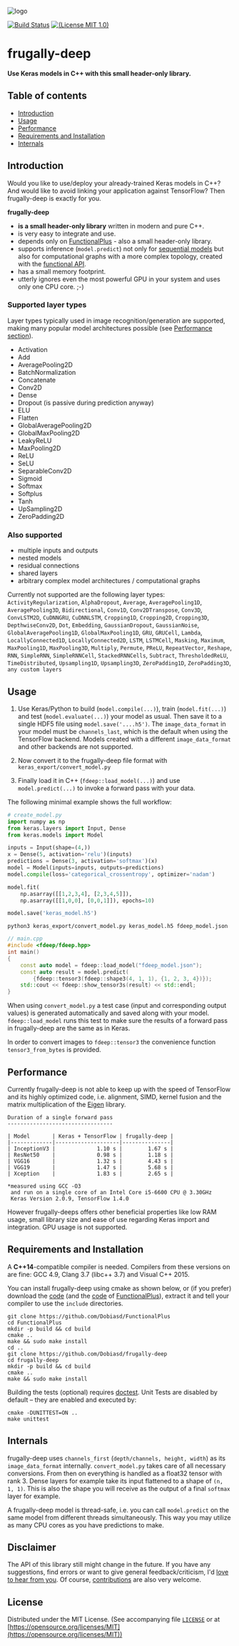 ![logo](logo/fdeep.png)

[![Build Status](https://travis-ci.org/Dobiasd/frugally-deep.svg?branch=master)][travis]
[![(License MIT 1.0)](https://img.shields.io/badge/license-MIT%201.0-blue.svg)][license]

[travis]: https://travis-ci.org/Dobiasd/frugally-deep
[license]: LICENSE


frugally-deep
=============
**Use Keras models in C++ with this small header-only library.**


Table of contents
-----------------
  * [Introduction](#introduction)
  * [Usage](#usage)
  * [Performance](#performance)
  * [Requirements and Installation](#requirements-and-installation)
  * [Internals](#internals)


Introduction
------------

Would you like to use/deploy your already-trained Keras models in C++? And would like to avoid linking your application against TensorFlow? Then frugally-deep is exactly for you.

**frugally-deep**

* **is a small header-only library** written in modern and pure C++.
* is very easy to integrate and use.
* depends only on [FunctionalPlus](https://github.com/Dobiasd/FunctionalPlus) - also a small header-only library.
* supports inference (`model.predict`) not only for [sequential models](https://keras.io/getting-started/sequential-model-guide/) but also for computational graphs with a more complex topology, created with the [functional API](https://keras.io/getting-started/functional-api-guide/).
* has a small memory footprint.
* utterly ignores even the most powerful GPU in your system and uses only one CPU core. ;-)


### Supported layer types

Layer types typically used in image recognition/generation are supported, making many popular model architectures possible (see [Performance section](#performance)).

* Activation
* Add
* AveragePooling2D
* BatchNormalization
* Concatenate
* Conv2D
* Dense
* Dropout (is passive during prediction anyway)
* ELU
* Flatten
* GlobalAveragePooling2D
* GlobalMaxPooling2D
* LeakyReLU
* MaxPooling2D
* ReLU
* SeLU
* SeparableConv2D
* Sigmoid
* Softmax
* Softplus
* Tanh
* UpSampling2D
* ZeroPadding2D


### Also supported

* multiple inputs and outputs
* nested models
* residual connections
* shared layers
* arbitrary complex model architectures / computational graphs


Currently not supported are the following layer types:
`ActivityRegularization`,
`AlphaDropout`,
`Average`,
`AveragePooling1D`,
`AveragePooling3D`,
`Bidirectional`,
`Conv1D`,
`Conv2DTranspose`,
`Conv3D`,
`ConvLSTM2D`,
`CuDNNGRU`,
`CuDNNLSTM`,
`Cropping1D`,
`Cropping2D`,
`Cropping3D`,
`DepthwiseConv2D`,
`Dot`,
`Embedding`,
`GaussianDropout`,
`GaussianNoise`,
`GlobalAveragePooling1D`,
`GlobalMaxPooling1D`,
`GRU`,
`GRUCell`,
`Lambda`,
`LocallyConnected1D`,
`LocallyConnected2D`,
`LSTM`,
`LSTMCell`,
`Masking`,
`Maximum`,
`MaxPooling1D`,
`MaxPooling3D`,
`Multiply`,
`Permute`,
`PReLU`,
`RepeatVector`,
`Reshape`,
`RNN`,
`SimpleRNN`,
`SimpleRNNCell`,
`StackedRNNCells`,
`Subtract`,
`ThresholdedReLU`,
`TimeDistributed`,
`Upsampling1D`,
`Upsampling3D`,
`ZeroPadding1D`,
`ZeroPadding3D`,
`any custom layers`


Usage
-----

1) Use Keras/Python to build (`model.compile(...)`), train (`model.fit(...)`) and test (`model.evaluate(...)`) your model as usual. Then save it to a single HDF5 file using `model.save('....h5')`. The `image_data_format` in your model must be `channels_last`, which is the default when using the TensorFlow backend. Models created with a different `image_data_format` and other backends are not supported.

2) Now convert it to the frugally-deep file format with `keras_export/convert_model.py`

3) Finally load it in C++ (`fdeep::load_model(...)`) and use `model.predict(...)` to invoke a forward pass with your data.

The following minimal example shows the full workflow:

```python
# create_model.py
import numpy as np
from keras.layers import Input, Dense
from keras.models import Model

inputs = Input(shape=(4,))
x = Dense(5, activation='relu')(inputs)
predictions = Dense(3, activation='softmax')(x)
model = Model(inputs=inputs, outputs=predictions)
model.compile(loss='categorical_crossentropy', optimizer='nadam')

model.fit(
    np.asarray([[1,2,3,4], [2,3,4,5]]),
    np.asarray([[1,0,0], [0,0,1]]), epochs=10)

model.save('keras_model.h5')
```

```
python3 keras_export/convert_model.py keras_model.h5 fdeep_model.json
```

```cpp
// main.cpp
#include <fdeep/fdeep.hpp>
int main()
{
    const auto model = fdeep::load_model("fdeep_model.json");
    const auto result = model.predict(
        {fdeep::tensor3(fdeep::shape3(4, 1, 1), {1, 2, 3, 4})});
    std::cout << fdeep::show_tensor3s(result) << std::endl;
}
```

When using `convert_model.py` a test case (input and corresponding output values) is generated automatically and saved along with your model. `fdeep::load_model` runs this test to make sure the results of a forward pass in frugally-deep are the same as in Keras.

In order to convert images to `fdeep::tensor3` the convenience function `tensor3_from_bytes` is provided.


Performance
-----------

Currently frugally-deep is not able to keep up with the speed of TensorFlow and its highly optimized code, i.e. alignment, SIMD, kernel fusion and the matrix multiplication of the [Eigen](http://eigen.tuxfamily.org/) library.

```
Duration of a single forward pass
---------------------------------

| Model       | Keras + TensorFlow | frugally-deep |
|-------------|--------------------|---------------|
| InceptionV3 |             1.10 s |        1.67 s |
| ResNet50    |             0.98 s |        1.18 s |
| VGG16       |             1.32 s |        4.43 s |
| VGG19       |             1.47 s |        5.68 s |
| Xception    |             1.83 s |        2.65 s |

*measured using GCC -O3
 and run on a single core of an Intel Core i5-6600 CPU @ 3.30GHz
 Keras Version 2.0.9, TensorFlow 1.4.0
```

However frugally-deeps offers other beneficial properties like low RAM usage, small library size and ease of use regarding Keras import and integration. GPU usage is not supported.


Requirements and Installation
-----------------------------

A **C++14**-compatible compiler is needed. Compilers from these versions on are fine: GCC 4.9, Clang 3.7 (libc++ 3.7) and Visual C++ 2015.

You can install frugally-deep using cmake as shown below, or (if you prefer) download the [code](https://github.com/Dobiasd/frugally-deep/archive/master.zip) (and the [code](https://github.com/Dobiasd/FunctionalPlus/archive/master.zip) of [FunctionalPlus](https://github.com/Dobiasd/FunctionalPlus)), extract it and tell your compiler to use the `include` directories.

```
git clone https://github.com/Dobiasd/FunctionalPlus
cd FunctionalPlus
mkdir -p build && cd build
cmake ..
make && sudo make install
cd ..
git clone https://github.com/Dobiasd/frugally-deep
cd frugally-deep
mkdir -p build && cd build
cmake ..
make && sudo make install
```

Building the tests (optional) requires [doctest](https://github.com/onqtam/doctest). Unit Tests are disabled by default – they are enabled and executed by:

```
cmake -DUNITTEST=ON ..
make unittest
```


Internals
---------

frugally-deep uses `channels_first` (`depth/channels, height, width`) as its `image_data_format` internally. `convert_model.py` takes care of all necessary conversions.
From then on everything is handled as a float32 tensor with rank 3. Dense layers for example take its input flattened to a shape of `(n, 1, 1)`. This is also the shape you will receive as the output of a final `softmax` layer for example.

A frugally-deep model is thread-safe, i.e. you can call `model.predict` on the same model from different threads simultaneously. This way you may utilize as many CPU cores as you have predictions to make.


Disclaimer
----------
The API of this library still might change in the future. If you have any suggestions, find errors or want to give general feedback/criticism, I'd [love to hear from you](https://github.com/Dobiasd/frugally-deep/issues). Of course, [contributions](https://github.com/Dobiasd/frugally-deep/pulls) are also very welcome.


License
-------
Distributed under the MIT License.
(See accompanying file [`LICENSE`](https://github.com/Dobiasd/frugally-deep/blob/master/LICENSE) or at
[https://opensource.org/licenses/MIT](https://opensource.org/licenses/MIT))
